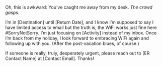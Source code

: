 Oh, this is awkward: You’ve caught me away from my desk. *The crowd gasps*.

I’m in [Destination] until [Return Date], and I know I’m supposed to say I have limited access to email but the truth is, the WiFi works just fine here #SorryNotSorry. I’m just focusing on [Activity] instead of my inbox. Once I’m back from my holiday, I look forward to embracing WiFi again and following up with you. (After the post-vacation blues, of course.) 

If someone is really, truly, desperately urgent, please reach out to [ER Contact Name] at [Contact Email]. Thanks!
